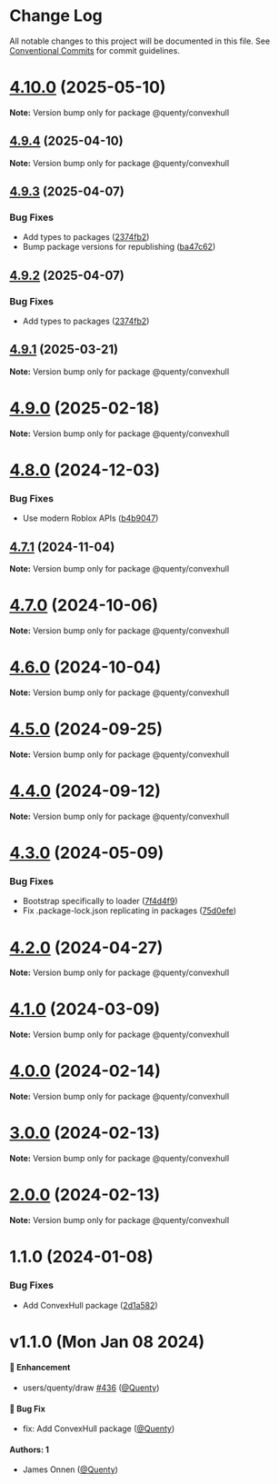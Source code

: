 # Change Log

All notable changes to this project will be documented in this file.
See [Conventional Commits](https://conventionalcommits.org) for commit guidelines.

# [4.10.0](https://github.com/Quenty/NevermoreEngine/compare/@quenty/convexhull@4.9.4...@quenty/convexhull@4.10.0) (2025-05-10)

**Note:** Version bump only for package @quenty/convexhull





## [4.9.4](https://github.com/Quenty/NevermoreEngine/compare/@quenty/convexhull@4.9.3...@quenty/convexhull@4.9.4) (2025-04-10)

**Note:** Version bump only for package @quenty/convexhull





## [4.9.3](https://github.com/Quenty/NevermoreEngine/compare/@quenty/convexhull@4.9.1...@quenty/convexhull@4.9.3) (2025-04-07)


### Bug Fixes

* Add types to packages ([2374fb2](https://github.com/Quenty/NevermoreEngine/commit/2374fb2b043cfbe0e9b507b3316eec46a4e353a0))
* Bump package versions for republishing ([ba47c62](https://github.com/Quenty/NevermoreEngine/commit/ba47c62e32170bf74377b0c658c60b84306dc294))





## [4.9.2](https://github.com/Quenty/NevermoreEngine/compare/@quenty/convexhull@4.9.1...@quenty/convexhull@4.9.2) (2025-04-07)


### Bug Fixes

* Add types to packages ([2374fb2](https://github.com/Quenty/NevermoreEngine/commit/2374fb2b043cfbe0e9b507b3316eec46a4e353a0))





## [4.9.1](https://github.com/Quenty/NevermoreEngine/compare/@quenty/convexhull@4.9.0...@quenty/convexhull@4.9.1) (2025-03-21)

**Note:** Version bump only for package @quenty/convexhull





# [4.9.0](https://github.com/Quenty/NevermoreEngine/compare/@quenty/convexhull@4.8.0...@quenty/convexhull@4.9.0) (2025-02-18)

**Note:** Version bump only for package @quenty/convexhull





# [4.8.0](https://github.com/Quenty/NevermoreEngine/compare/@quenty/convexhull@4.7.1...@quenty/convexhull@4.8.0) (2024-12-03)


### Bug Fixes

* Use modern Roblox APIs ([b4b9047](https://github.com/Quenty/NevermoreEngine/commit/b4b90471fbb678c6fb84664dbfc32cb9bfc56c2c))





## [4.7.1](https://github.com/Quenty/NevermoreEngine/compare/@quenty/convexhull@4.7.0...@quenty/convexhull@4.7.1) (2024-11-04)

**Note:** Version bump only for package @quenty/convexhull





# [4.7.0](https://github.com/Quenty/NevermoreEngine/compare/@quenty/convexhull@4.6.0...@quenty/convexhull@4.7.0) (2024-10-06)

**Note:** Version bump only for package @quenty/convexhull





# [4.6.0](https://github.com/Quenty/NevermoreEngine/compare/@quenty/convexhull@4.5.0...@quenty/convexhull@4.6.0) (2024-10-04)

**Note:** Version bump only for package @quenty/convexhull





# [4.5.0](https://github.com/Quenty/NevermoreEngine/compare/@quenty/convexhull@4.4.0...@quenty/convexhull@4.5.0) (2024-09-25)

**Note:** Version bump only for package @quenty/convexhull





# [4.4.0](https://github.com/Quenty/NevermoreEngine/compare/@quenty/convexhull@4.3.0...@quenty/convexhull@4.4.0) (2024-09-12)

**Note:** Version bump only for package @quenty/convexhull





# [4.3.0](https://github.com/Quenty/NevermoreEngine/compare/@quenty/convexhull@4.2.0...@quenty/convexhull@4.3.0) (2024-05-09)


### Bug Fixes

* Bootstrap specifically to loader ([7f4d4f9](https://github.com/Quenty/NevermoreEngine/commit/7f4d4f9cd4a6602af8daaf04983bb349dafc7e95))
* Fix .package-lock.json replicating in packages ([75d0efe](https://github.com/Quenty/NevermoreEngine/commit/75d0efeef239f221d93352af71a5b3e930ec23c5))





# [4.2.0](https://github.com/Quenty/NevermoreEngine/compare/@quenty/convexhull@4.1.0...@quenty/convexhull@4.2.0) (2024-04-27)

**Note:** Version bump only for package @quenty/convexhull





# [4.1.0](https://github.com/Quenty/NevermoreEngine/compare/@quenty/convexhull@4.0.0...@quenty/convexhull@4.1.0) (2024-03-09)

**Note:** Version bump only for package @quenty/convexhull





# [4.0.0](https://github.com/Quenty/NevermoreEngine/compare/@quenty/convexhull@3.0.0...@quenty/convexhull@4.0.0) (2024-02-14)

**Note:** Version bump only for package @quenty/convexhull





# [3.0.0](https://github.com/Quenty/NevermoreEngine/compare/@quenty/convexhull@2.0.0...@quenty/convexhull@3.0.0) (2024-02-13)

**Note:** Version bump only for package @quenty/convexhull





# [2.0.0](https://github.com/Quenty/NevermoreEngine/compare/@quenty/convexhull@1.1.0...@quenty/convexhull@2.0.0) (2024-02-13)

**Note:** Version bump only for package @quenty/convexhull





# 1.1.0 (2024-01-08)


### Bug Fixes

* Add ConvexHull package ([2d1a582](https://github.com/Quenty/NevermoreEngine/commit/2d1a582403fcf7f8ee6eda9c5619de78181b6608))





# v1.1.0 (Mon Jan 08 2024)

#### 🚀 Enhancement

- users/quenty/draw [#436](https://github.com/Quenty/NevermoreEngine/pull/436) ([@Quenty](https://github.com/Quenty))

#### 🐛 Bug Fix

- fix: Add ConvexHull package ([@Quenty](https://github.com/Quenty))

#### Authors: 1

- James Onnen ([@Quenty](https://github.com/Quenty))
